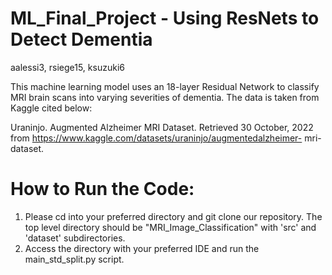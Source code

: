 # ML_Final_Project - Using ResNets to Detect Dementia
aalessi3, rsiege15, ksuzuki6

This machine learning model uses an 18-layer Residual Network to classify MRI brain scans into varying severities of dementia. The data is taken from Kaggle cited below:

Uraninjo. Augmented Alzheimer MRI Dataset. Retrieved 30 October, 2022 from https://www.kaggle.com/datasets/uraninjo/augmentedalzheimer-
mri-dataset.


# How to Run the Code:
1. Please cd into your preferred directory and git clone our repository. The top level directory should be "MRI_Image_Classification" with 'src' and 'dataset' subdirectories. 
2. Access the directory with your preferred IDE and run the main_std_split.py script.



